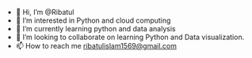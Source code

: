 - 👋 Hi, I’m @Ribatul
- 👀 I’m interested in Python and cloud computing 
- 🌱 I’m currently learning python and data analysis
- 💞️ I’m looking to collaborate on learning Python and Data visualization. 
- 📫 How to reach me ribatulislam1569@gmail.com
